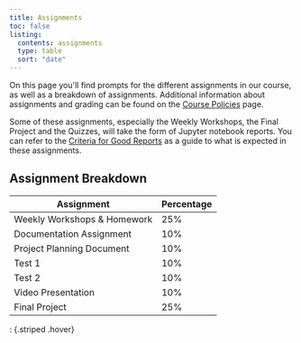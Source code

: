 ```yaml
---
title: Assignments
toc: false
listing:
  contents: assignments
  type: table
  sort: "date"
---
```


On this page you'll find prompts for the different assignments in our course, as well as a breakdown of assignments. Additional information about assignments and grading can be found on the [Course Policies](policies.md) page.

Some of these assignments, especially the Weekly Workshops, the Final Project and the Quizzes, will take the form of Jupyter notebook reports. You can refer to the [Criteria for Good Reports](criteria.md) as a guide to what is expected in these assignments.

## Assignment Breakdown

Assignment|Percentage
---|--
Weekly Workshops & Homework|25%
Documentation Assignment|10%
Project Planning Document|10%
Test 1|10%
Test 2|10%
Video Presentation|10%
Final Project|25%

: {.striped .hover}
